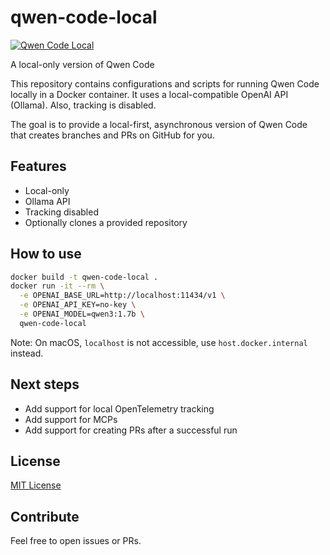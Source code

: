 # qwen-code-local

[![Qwen Code Local](https://github.com/fmueller/qwen-code-local/actions/workflows/qwen-code-local.yaml/badge.svg)](https://github.com/fmueller/qwen-code-local/actions/workflows/qwen-code-local.yaml)

A local-only version of Qwen Code

This repository contains configurations and scripts for running Qwen Code locally in a Docker container. It uses
a local-compatible OpenAI API (Ollama). Also, tracking is disabled.

The goal is to provide a local-first, asynchronous version of Qwen Code that creates branches and PRs on GitHub for you.

## Features

- Local-only
- Ollama API
- Tracking disabled
- Optionally clones a provided repository

## How to use

```bash
docker build -t qwen-code-local .
docker run -it --rm \
  -e OPENAI_BASE_URL=http://localhost:11434/v1 \
  -e OPENAI_API_KEY=no-key \
  -e OPENAI_MODEL=qwen3:1.7b \
  qwen-code-local
```

Note: On macOS, `localhost` is not accessible, use `host.docker.internal` instead.

## Next steps

- Add support for local OpenTelemetry tracking
- Add support for MCPs
- Add support for creating PRs after a successful run

## License

[MIT License](LICENSE)

## Contribute

Feel free to open issues or PRs.
